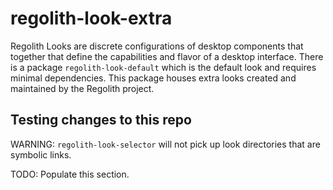 # regolith-look-extra

Regolith Looks are discrete configurations of desktop components that together that
define the capabilities and flavor of a desktop interface.  There is a package
`regolith-look-default` which is the default look and requires minimal dependencies.
This package houses extra looks created and maintained by the Regolith project.


## Testing changes to this repo

WARNING: `regolith-look-selector` will not pick up look directories that are symbolic
links.

TODO: Populate this section.
